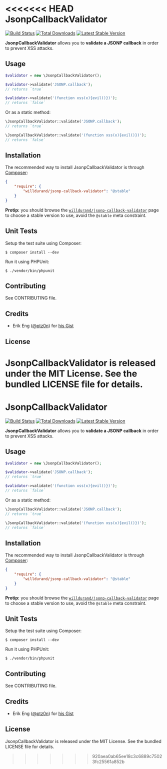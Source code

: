 <<<<<<< HEAD
JsonpCallbackValidator
======================

[![Build
Status](https://travis-ci.org/willdurand/JsonpCallbackValidator.png?branch=master)](https://travis-ci.org/willdurand/JsonpCallbackValidator)
[![Total
Downloads](https://poser.pugx.org/willdurand/jsonp-callback-validator/downloads.png)](https://packagist.org/packages/willdurand/jsonp-callback-validator)
[![Latest Stable
Version](https://poser.pugx.org/willdurand/jsonp-callback-validator/v/stable.png)](https://packagist.org/packages/willdurand/jsonp-callback-validator)


**JsonpCallbackValidator** allows you to **validate a JSONP callback** in order
to prevent XSS attacks.


Usage
-----

```php
$validator = new \JsonpCallbackValidator();

$validator->validate('JSONP.callback');
// returns `true`

$validator->validate('(function xss(x){evil()})');
// returns `false`
```

Or as a static method:

```php
\JsonpCallbackValidator::validate('JSONP.callback');
// returns `true`

\JsonpCallbackValidator::validate('(function xss(x){evil()})');
// returns `false`
```

Installation
------------

The recommended way to install JsonpCallbackValidator is through
[Composer](http://getcomposer.org/):

``` json
{
    "require": {
        "willdurand/jsonp-callback-validator": "@stable"
    }
}
```

**Protip:** you should browse the
[`willdurand/jsonp-callback-validator`](https://packagist.org/packages/willdurand/jsonp-callback-validator)
page to choose a stable version to use, avoid the `@stable` meta constraint.


Unit Tests
----------

Setup the test suite using Composer:

    $ composer install --dev

Run it using PHPUnit:

    $ ./vendor/bin/phpunit


Contributing
------------

See CONTRIBUTING file.


Credits
-------

* Erik Eng ([@ptz0n](https://github.com/ptz0n)) for [his
  Gist](https://gist.github.com/ptz0n/1217080)


License
-------

JsonpCallbackValidator is released under the MIT License. See the bundled
LICENSE file for details.
=======
JsonpCallbackValidator
======================

[![Build
Status](https://travis-ci.org/willdurand/JsonpCallbackValidator.png?branch=master)](https://travis-ci.org/willdurand/JsonpCallbackValidator)
[![Total
Downloads](https://poser.pugx.org/willdurand/jsonp-callback-validator/downloads.png)](https://packagist.org/packages/willdurand/jsonp-callback-validator)
[![Latest Stable
Version](https://poser.pugx.org/willdurand/jsonp-callback-validator/v/stable.png)](https://packagist.org/packages/willdurand/jsonp-callback-validator)


**JsonpCallbackValidator** allows you to **validate a JSONP callback** in order
to prevent XSS attacks.


Usage
-----

```php
$validator = new \JsonpCallbackValidator();

$validator->validate('JSONP.callback');
// returns `true`

$validator->validate('(function xss(x){evil()})');
// returns `false`
```

Or as a static method:

```php
\JsonpCallbackValidator::validate('JSONP.callback');
// returns `true`

\JsonpCallbackValidator::validate('(function xss(x){evil()})');
// returns `false`
```

Installation
------------

The recommended way to install JsonpCallbackValidator is through
[Composer](http://getcomposer.org/):

``` json
{
    "require": {
        "willdurand/jsonp-callback-validator": "@stable"
    }
}
```

**Protip:** you should browse the
[`willdurand/jsonp-callback-validator`](https://packagist.org/packages/willdurand/jsonp-callback-validator)
page to choose a stable version to use, avoid the `@stable` meta constraint.


Unit Tests
----------

Setup the test suite using Composer:

    $ composer install --dev

Run it using PHPUnit:

    $ ./vendor/bin/phpunit


Contributing
------------

See CONTRIBUTING file.


Credits
-------

* Erik Eng ([@ptz0n](https://github.com/ptz0n)) for [his
  Gist](https://gist.github.com/ptz0n/1217080)


License
-------

JsonpCallbackValidator is released under the MIT License. See the bundled
LICENSE file for details.
>>>>>>> 920aea0ab65ee18c3c6889c75023fc25561a852b

